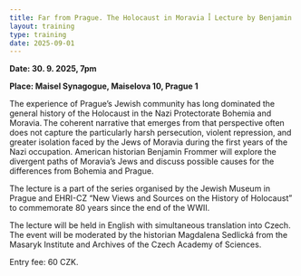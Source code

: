 ```yaml
---
title: Far from Prague. The Holocaust in Moravia ꟾ Lecture by Benjamin Frommer
layout: training
type: training
date: 2025-09-01
---
```


**Date: 30. 9. 2025, 7pm**

**Place: Maisel Synagogue, Maiselova 10, Prague 1**

The experience of Prague’s Jewish community has long dominated the general history of the Holocaust in the Nazi Protectorate Bohemia and Moravia. The coherent narrative that emerges from that perspective often does not capture the particularly harsh persecution, violent repression, and greater isolation faced by the Jews of Moravia during the first years of the Nazi occupation. American historian Benjamin Frommer will explore the divergent paths of Moravia’s Jews and discuss possible causes for the differences from Bohemia and Prague.  

The lecture is a part of the series organised by the Jewish Museum in Prague and EHRI-CZ “New Views and Sources on the History of Holocaust” to commemorate 80 years since the end of the WWII. 

The lecture will be held in English with simultaneous translation into Czech. The event will be moderated by the historian Magdalena Sedlická from the Masaryk Institute and Archives of the Czech Academy of Sciences. 

Entry fee: 60 CZK.
